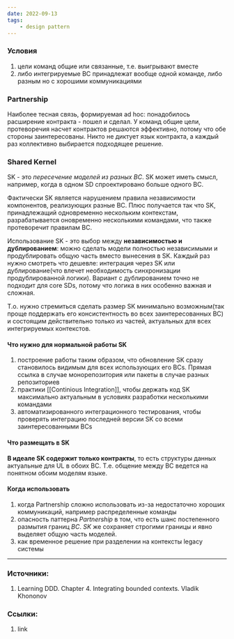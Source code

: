 ```yaml
---
date: 2022-09-13
tags:
    - design pattern
---
```


### Условия

1. цели команд общие или связанные, т.е. выигрывают вместе
1. либо интегрируемые BC принадлежат вообще одной команде, либо разным но с хорошими коммуникациями


### Partnership

Наиболее тесная связь, формируемая ad hoc: понадобилось расширение контракта - пошел и сделал. У команд общие цели, протеворечия насчет контрактов решаются эффективно, потому что обе стороны заинтересованы. Никто не диктует язык контракта, а каждый раз коллективно выбирается подходящее решение.

### Shared Kernel
SK - это *пересечение моделей из разных BC*. SK может иметь смысл, например, когда в одном SD спроектировано больше одного BC. 

Фактически SK является нарушением правила независимости компонентов, реализующих разные BC. Плюс получается так что SK, принадлежащий одновременно нескольким контекстам, разрабатывается оновременно несколькими командами, что также протеворечит правилам BC.

Использование SK - это выбор между **независимостью и дублированием**: можно сделать модели полностью независимыми и продублировать общую часть вместо вынесения в SK. Каждый раз нужно смотреть что дешевле: интеграция через SK или дублирование(что влечет необходимость синхронизации продублированной логики). Вариант с дублированием точно не подходит для core SDs, потому что логика в них особенно важная и сложная.

Т.о. нужно стремиться сделать размер SK минимально возможным(так проще поддержать его консистентность во всех заинтересованных BC) и состоящим действительно только из частей, актуальных для всех интегрируемых контекстов.

#### Что нужно для нормальной работы SK

1. построение работы таким образом, что обновление SK сразу становилось видимым для всех использующих его BCs. Прямая ссылка в случае монорепозитория или пакеты в случае разных репозиториев
1. практики [[Continious Integration]], чтобы держать код SK максимально актуальным в условиях разработки несколькими командами
1. автоматизированного интеграционного тестирования, чтобы проверять интеграцию последней версии SK со всеми заинтересованными BCs

#### Что размещать в SK

**В идеале SK содержит только контракты**, то есть структуры данных актуальные для UL в обоих BC. Т.е. общение между BC ведется на понятном обоим моделям языке.

#### Когда использовать

1. когда Partnership сложно использовать из-за недостаточно хороших коммуникаций, например распределенные команды
1. опасность паттерна *Partnership* в том, что есть шанс постепенного размытия границ *BC*. *SK* же сохраняет строгими границы и явно выделяет общую часть моделей.
1. как временное решение при разделении на контексты legacy системы

---

### Источники:
1. Learning DDD. Chapter 4. Integrating bounded contexts. Vladik Khononov

### Ссылки:
1. link